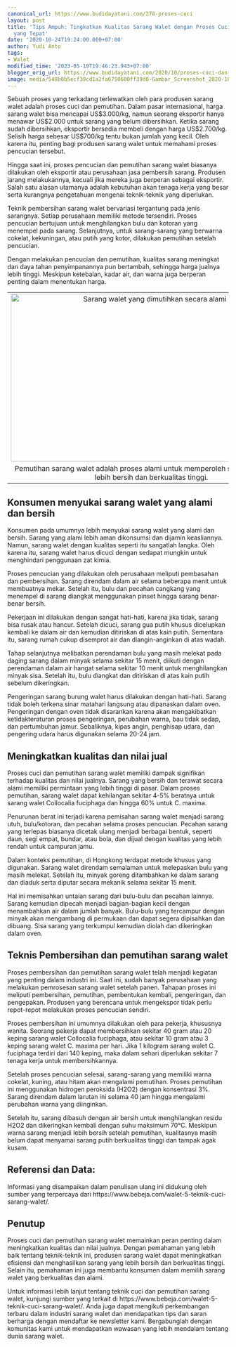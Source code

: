 ```yaml
---
canonical_url: https://www.budidayatani.com/278-proses-cuci
layout: post
title: 'Tips Ampuh: Tingkatkan Kualitas Sarang Walet dengan Proses Cuci dan Pemutihan
  yang Tepat'
date: '2020-10-24T19:24:00.000+07:00'
author: Yudi Anto
tags:
- Walet
modified_time: '2023-05-19T19:46:23.943+07:00'
blogger_orig_url: https://www.budidayatani.com/2020/10/proses-cuci-dan-pemutihan-sarang-walet.html
image: media/548b0b5ecf39cd1a2fa6750600ff39d0-Gambar_Screenshot_2020-10-24%20%20(2).jpg
---
```

<p>Sebuah proses yang terkadang terlewatkan oleh para produsen sarang walet adalah proses cuci dan pemutihan. Dalam pasar internasional, harga sarang walet bisa mencapai US$3.000/kg, namun seorang eksportir hanya menawar US$2.000 untuk sarang yang belum dibersihkan. Ketika sarang sudah dibersihkan, eksportir bersedia membeli dengan harga US$2.700/kg. Selisih harga sebesar US$700/kg tentu bukan jumlah yang kecil. Oleh karena itu, penting bagi produsen sarang walet untuk memahami proses pencucian tersebut.</p><p>Hingga saat ini, proses pencucian dan pemutihan sarang walet biasanya dilakukan oleh eksportir atau perusahaan jasa pembersih sarang. Produsen jarang melakukannya, kecuali jika mereka juga berperan sebagai eksportir. Salah satu alasan utamanya adalah kebutuhan akan tenaga kerja yang besar serta kurangnya pengetahuan mengenai teknik-teknik yang diperlukan.</p><p>Teknik pembersihan sarang walet bervariasi tergantung pada jenis sarangnya. Setiap perusahaan memiliki metode tersendiri. Proses pencucian bertujuan untuk menghilangkan bulu dan kotoran yang menempel pada sarang. Selanjutnya, untuk sarang-sarang yang berwarna cokelat, kekuningan, atau putih yang kotor, dilakukan pemutihan setelah pencucian.</p><p>Dengan melakukan pencucian dan pemutihan, kualitas sarang meningkat dan daya tahan penyimpanannya pun bertambah, sehingga harga jualnya lebih tinggi. Meskipun ketebalan, kadar air, dan warna juga berperan penting dalam menentukan harga.</p><table align="center" cellpadding="0" cellspacing="0" class="tr-caption-container" style="margin-left: auto; margin-right: auto;"><tbody><tr><td style="text-align: center;"><a href="https://blogger.googleusercontent.com/img/b/R29vZ2xl/AVvXsEi1jEgNzFx5Y0BBIw76W8beTmO62CC2enngZY_ThadQERRFZ4HasmfTMCHPZkakeziZ1503HwvUyQXvzTBoKvoCHDUPZPCR1sGu5-yfC9aYihhHGue8gOjmlp6RLUys1M3ai3GS_11gxtFPhOe1x50LmKnXmvJedv12Y-9hi2xElcDqYvp_YInK_lA_wg/s1123/Gambar_Screenshot_2020-10-24%20%20(2).jpg" imageanchor="1" style="margin-left: auto; margin-right: auto;"><img alt="Sarang walet yang dimutihkan secara alami" border="0" data-original-height="672" data-original-width="1123" height="382" src="https://blogger.googleusercontent.com/img/b/R29vZ2xl/AVvXsEi1jEgNzFx5Y0BBIw76W8beTmO62CC2enngZY_ThadQERRFZ4HasmfTMCHPZkakeziZ1503HwvUyQXvzTBoKvoCHDUPZPCR1sGu5-yfC9aYihhHGue8gOjmlp6RLUys1M3ai3GS_11gxtFPhOe1x50LmKnXmvJedv12Y-9hi2xElcDqYvp_YInK_lA_wg/w640-h382/Gambar_Screenshot_2020-10-24%20%20(2).jpg" title="Pemutihan Sarang Walet: Proses dan Manfaatnya" width="640" /></a></td></tr><tr><td class="tr-caption" style="text-align: center;">Pemutihan sarang walet adalah proses alami untuk memperoleh sarang walet yang lebih bersih dan berkualitas tinggi.</td></tr></tbody></table><h2>Konsumen menyukai sarang walet yang alami dan bersih</h2><p>Konsumen pada umumnya lebih menyukai sarang walet yang alami dan bersih. Sarang yang alami lebih aman dikonsumsi dan dijamin keasliannya. Namun, sarang walet dengan kualitas seperti itu sangatlah langka. Oleh karena itu, sarang walet harus dicuci dengan sedapat mungkin untuk menghindari penggunaan zat kimia.</p><p>Proses pencucian yang dilakukan oleh perusahaan meliputi pembasahan dan pembersihan. Sarang direndam dalam air selama beberapa menit untuk membuatnya mekar. Setelah itu, bulu dan pecahan cangkang yang menempel di sarang diangkat menggunakan pinset hingga sarang benar-benar bersih.</p><p>Pekerjaan ini dilakukan dengan sangat hati-hati, karena jika tidak, sarang bisa rusak atau hancur. Setelah dicuci, sarang gua putih khusus dicelupkan kembali ke dalam air dan kemudian ditiriskan di atas kain putih. Sementara itu, sarang rumah cukup disemprot air dan diangin-anginkan di atas wadah.</p><p>Tahap selanjutnya melibatkan perendaman bulu yang masih melekat pada daging sarang dalam minyak selama sekitar 15 menit, diikuti dengan perendaman dalam air hangat selama sekitar 10 menit untuk menghilangkan minyak sisa. Setelah itu, bulu diangkat dan ditiriskan di atas kain putih sebelum dikeringkan.</p><p>Pengeringan sarang burung walet harus dilakukan dengan hati-hati. Sarang tidak boleh terkena sinar matahari langsung atau dipanaskan dalam oven. Pengeringan dengan oven tidak disarankan karena akan mengakibatkan ketidakteraturan proses pengeringan, perubahan warna, bau tidak sedap, dan pertumbuhan jamur. Sebaliknya, kipas angin, penghisap udara, dan pengering udara harus digunakan selama 20-24 jam.</p><h2>Meningkatkan kualitas dan nilai jual</h2><p>Proses cuci dan pemutihan sarang walet memiliki dampak signifikan terhadap kualitas dan nilai jualnya. Sarang yang bersih dan terawat secara alami memiliki permintaan yang lebih tinggi di pasar. Dalam proses pemutihan, sarang walet dapat kehilangan sekitar 4-5% beratnya untuk sarang walet Collocalia fuciphaga dan hingga 60% untuk C. maxima.</p><p>Penurunan berat ini terjadi karena pemisahan sarang walet menjadi sarang utuh, bulu/kotoran, dan pecahan selama proses pencucian. Pecahan sarang yang terlepas biasanya dicetak ulang menjadi berbagai bentuk, seperti daun, segi empat, bundar, atau bola, dan dijual dengan kualitas yang lebih rendah untuk campuran jamu.</p><p>Dalam konteks pemutihan, di Hongkong terdapat metode khusus yang digunakan. Sarang walet direndam semalaman untuk melepaskan bulu yang masih melekat. Setelah itu, minyak goreng ditambahkan ke dalam sarang dan diaduk serta diputar secara mekanik selama sekitar 15 menit.</p><p>Hal ini memisahkan untaian sarang dari bulu-bulu dan pecahan lainnya. Sarang kemudian dipecah menjadi bagian-bagian kecil dengan menambahkan air dalam jumlah banyak. Bulu-bulu yang tercampur dengan minyak akan mengambang di permukaan dan dapat segera dipisahkan dan dibuang. Sisa sarang yang terkumpul kemudian diolah dan dikeringkan dalam oven.</p><h2>Teknis Pembersihan dan pemutihan sarang walet</h2><p>Proses pembersihan dan pemutihan sarang walet telah menjadi kegiatan yang penting dalam industri ini. Saat ini, sudah banyak perusahaan yang melakukan pemrosesan sarang walet setelah panen. Tahapan proses ini meliputi pembersihan, pemutihan, pembentukan kembali, pengeringan, dan pengepakan. Produsen yang berencana untuk mengekspor tidak perlu repot-repot melakukan proses pencucian sendiri.</p><p>Proses pembersihan ini umumnya dilakukan oleh para pekerja, khususnya wanita. Seorang pekerja dapat membersihkan sekitar 40 gram atau 20 keping sarang walet Collocalia fuciphaga, atau sekitar 10 gram atau 3 keping sarang walet C. maxima per hari. Jika 1 kilogram sarang walet C. fuciphaga terdiri dari 140 keping, maka dalam sehari diperlukan sekitar 7 tenaga kerja untuk membersihkannya.</p><p>Setelah proses pencucian selesai, sarang-sarang yang memiliki warna cokelat, kuning, atau hitam akan mengalami pemutihan. Proses pemutihan ini menggunakan hidrogen peroksida (H2O2) dengan konsentrasi 3%. Sarang direndam dalam larutan ini selama 40 jam hingga mengalami perubahan warna yang diinginkan.</p><p>Setelah itu, sarang dibasuh dengan air bersih untuk menghilangkan residu H2O2 dan dikeringkan kembali dengan suhu maksimum 70°C. Meskipun warna sarang menjadi lebih bersih setelah pemutihan, kualitasnya masih belum dapat menyamai sarang putih berkualitas tinggi dan tampak agak kusam.</p><h2>Referensi dan Data:</h2><p>Informasi yang disampaikan dalam penulisan ulang ini didukung oleh sumber yang terpercaya dari https://www.bebeja.com/walet-5-teknik-cuci-sarang-walet/.</p><h2>Penutup</h2><p>Proses cuci dan pemutihan sarang walet memainkan peran penting dalam meningkatkan kualitas dan nilai jualnya. Dengan pemahaman yang lebih baik tentang teknik-teknik ini, produsen sarang walet dapat meningkatkan efisiensi dan menghasilkan sarang yang lebih bersih dan berkualitas tinggi. Selain itu, pemahaman ini juga membantu konsumen dalam memilih sarang walet yang berkualitas dan alami.</p><p>Untuk informasi lebih lanjut tentang teknik cuci dan pemutihan sarang walet, kunjungi sumber yang terkait di https://www.bebeja.com/walet-5-teknik-cuci-sarang-walet/. Anda juga dapat mengikuti perkembangan terbaru dalam industri sarang walet dan mendapatkan tips dan saran berharga dengan mendaftar ke newsletter kami. Bergabunglah dengan komunitas kami untuk mendapatkan wawasan yang lebih mendalam tentang dunia sarang walet.</p><p></p>